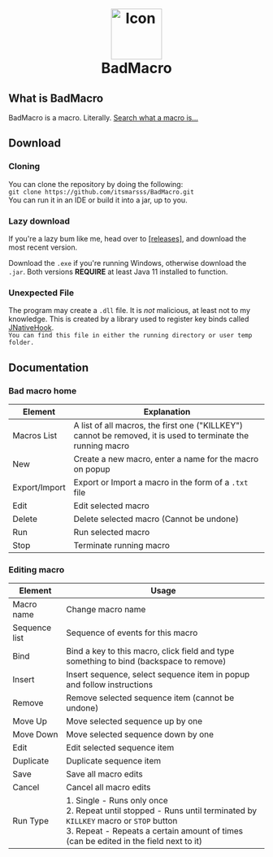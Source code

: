 <h1 align="center">
<img src="/assets/icon.png" alt="Icon" width="100" height="100">
<br>
BadMacro
<br>
</h1>

<!--## NOTICE
> :warning: :warning: :warning: **WARNING:** This project is no longer maintained; there may be bugs. Feel free to fork this repository, pull requests *may* be accepted. :warning: :warning: :warning:
-->
## What is BadMacro
BadMacro is a macro. Literally. [Search what a macro is...](https://www.google.com/search?q=what+is+a+computer+macro)

## Download
### Cloning
You can clone the repository by doing the following:  
`git clone https://github.com/itsmarsss/BadMacro.git`  
You can run it in an IDE or build it into a jar, up to you.
### Lazy download
If you're a lazy bum like me, head over to [[releases]](https://github.com/itsmarsss/BadMacro/releases), and download the most recent version.

Download the `.exe` if you're running Windows, otherwise download the `.jar`. Both versions **REQUIRE** at least Java 11 installed to function.

### Unexpected File
The program may create a `.dll` file. It is *not* malicious, at least not to my knowledge. This is created by a library used to register key binds called [JNativeHook](https://github.com/kwhat/jnativehook).  
`You can find this file in either the running directory or user temp folder.`

## Documentation
### Bad macro home
| Element       | Explanation                                                                                                  |
|---------------|--------------------------------------------------------------------------------------------------------------|
| Macros List   | A list of all macros, the first one ("KILLKEY") cannot be removed, it is used to terminate the running macro |
| New           | Create a new macro, enter a name for the macro on popup                                                      |
| Export/Import | Export or Import a macro in the form of a `.txt` file                                                        |
| Edit          | Edit selected macro                                                                                          |
| Delete        | Delete selected macro (Cannot be undone)                                                                     |
| Run           | Run selected macro                                                                                           |
| Stop          | Terminate running macro                                                                                      |

### Editing macro
| Element       | Usage                                                                                                                                                                                                        |
|---------------|--------------------------------------------------------------------------------------------------------------------------------------------------------------------------------------------------------------|
| Macro name    | Change macro name                                                                                                                                                                                            |
| Sequence list | Sequence of events for this macro                                                                                                                                                                            |
| Bind          | Bind a key to this macro, click field and type something to bind (backspace to remove)                                                                                                                       |
| Insert        | Insert sequence, select sequence item in popup and follow instructions                                                                                                                                       |
| Remove        | Remove selected sequence item (cannot be undone)                                                                                                                                                             |
| Move Up       | Move selected sequence up by one                                                                                                                                                                             |
| Move Down     | Move selected sequence down by one                                                                                                                                                                           |
| Edit          | Edit selected sequence item                                                                                                                                                                                  |
| Duplicate     | Duplicate sequence item                                                                                                                                                                                      |
| Save          | Save all macro edits                                                                                                                                                                                         |
| Cancel        | Cancel all macro edits                                                                                                                                                                                       |
| Run Type      | 1. Single - Runs only once<br/>2. Repeat until stopped - Runs until terminated by `KILLKEY` macro or `STOP` button<br/>3. Repeat - Repeats a certain amount of times (can be edited in the field next to it) |


<!--## Video
<p align="center">Making of the program: https://www.youtube.com/watch?v=-sUVFuqVBdU</p>

[![Image Link](https://img.youtube.com/vi/-sUVFuqVBdU/maxresdefault.jpg)](https://www.youtube.com/watch?v=-sUVFuqVBdU)
-->